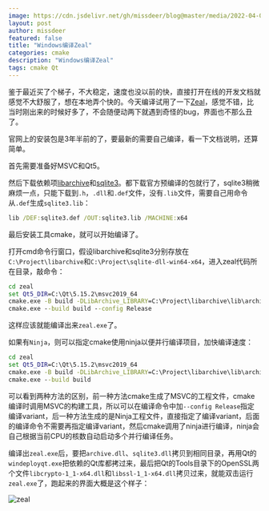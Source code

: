 ```yaml
---
image: https://cdn.jsdelivr.net/gh/missdeer/blog@master/media/2022-04-04/zeal.png
layout: post
author: missdeer
featured: false
title: "Windows编译Zeal"
categories: cmake
description: "Windows编译Zeal"
tags: cmake Qt
---
```

鉴于最近买了个梯子，不大稳定，速度也没以前的快，直接打开在线的开发文档就感觉不大舒服了，想在本地弄个快的。今天编译试用了一下[Zeal](https://github.com/zealdocs/zeal)，感觉不错，比当时刚出来的时候好多了，不会随便动两下就遇到奇怪的bug，界面也不那么丑了。

官网上的安装包是3年半前的了，要最新的需要自己编译，看一下文档说明，还算简单。

首先需要准备好MSVC和Qt5。

然后下载依赖项[libarchive](https://www.libarchive.org/)和[sqlite3](https://sqlite.org/download.html)。都下载官方预编译的包就行了，sqlite3稍微麻烦一点，只能下载到`.h`，`.dll`和`.def`文件，没有`.lib`文件，需要自己用命令从`.def`生成`sqlite3.lib`：

```cmd
lib /DEF:sqlite3.def /OUT:sqlite3.lib /MACHINE:x64
```

最后安装工具cmake，就可以开始编译了。

打开cmd命令行窗口，假设libarchive和sqlite3分别存放在`C:\Project\libarchive`和`C:\Project\sqlite-dll-win64-x64`，进入zeal代码所在目录，敲命令：

```cmd
cd zeal
set Qt5_DIR=C:\Qt\5.15.2\msvc2019_64
cmake.exe -B build -DLibArchive_LIBRARY=C:\Project\libarchive\lib\archive.lib -DLibArchive_INCLUDE_DIR=C:\Project\libarchive\include -DSQLite_LIBRARY=C:\Project\sqlite-dll-win64-x64\sqlite3.lib -DSQLite_INCLUDE_DIR=C:\Project\sqlite-dll-win64-x64 -DCMAKE_C_COMPILER=cl -DCMAKE_CXX_COMPILER=cl -DCMAKE_C_FLAGS="/utf-8" -DCMAKE_CXX_FLAGS="/utf-8"
cmake.exe --build build --config Release
```

这样应该就能编译出来`zeal.exe`了。

如果有`Ninja`，则可以指定cmake使用ninja以便并行编译项目，加快编译速度：

```cmd
cd zeal
set Qt5_DIR=C:\Qt\5.15.2\msvc2019_64
cmake.exe -B build -DLibArchive_LIBRARY=C:\Project\libarchive\lib\archive.lib -DLibArchive_INCLUDE_DIR=C:\Project\libarchive\include -DSQLite_LIBRARY=C:\Project\sqlite-dll-win64-x64\sqlite3.lib -DSQLite_INCLUDE_DIR=C:\Project\sqlite-dll-win64-x64 -DCMAKE_MAKE_PROGRAM=C:\Tools\ninja.exe -DCMAKE_BUILD_TYPE=Release -G"Ninja" -DCMAKE_C_COMPILER=cl -DCMAKE_CXX_COMPILER=cl -DCMAKE_C_FLAGS="/utf-8" -DCMAKE_CXX_FLAGS="/utf-8"
cmake.exe --build build
```

可以看到两种方法的区别，前一种方法cmake生成了MSVC的工程文件，cmake编译时调用MSVC的构建工具，所以可以在编译命令中加`--config Release`指定编译variant，后一种方法生成的是Ninja工程文件，直接指定了编译variant，后面的编译命令不需要再指定编译variant，然后cmake调用了ninja进行编译，ninja会自己根据当前CPU的核数自动启动多个并行编译任务。

编译出`zeal.exe`后，要把`archive.dll`、`sqlite3.dll`拷贝到相同目录，再用Qt的`windeployqt.exe`把依赖的Qt库都拷过来，最后把Qt的Tools目录下的OpenSSL两个文件`libcrypto-1_1-x64.dll`和`libssl-1_1-x64.dll`拷贝过来，就能双击运行`zeal.exe`了，跑起来的界面大概是这个样子：

![zeal](https://cdn.jsdelivr.net/gh/missdeer/blog@master/media/2022-04-04/zeal.png)